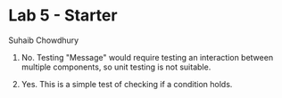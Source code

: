 # Lab 5 - Starter
Suhaib Chowdhury

1. No. Testing "Message" would require testing an interaction between multiple components, so unit testing is not suitable.

2. Yes. This is a simple test of checking if a condition holds.